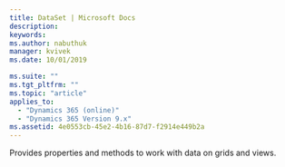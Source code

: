 ```yaml
---
title: DataSet | Microsoft Docs
description: 
keywords:
ms.author: nabuthuk
manager: kvivek
ms.date: 10/01/2019

ms.suite: ""
ms.tgt_pltfrm: ""
ms.topic: "article"
applies_to: 
  - "Dynamics 365 (online)"
  - "Dynamics 365 Version 9.x"
ms.assetid: 4e0553cb-45e2-4b16-87d7-f2914e449b2a
---
```


Provides properties and methods to work with data on grids and views.